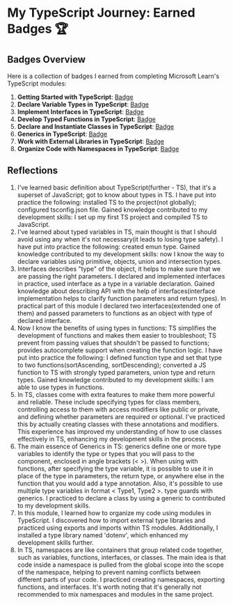 # My TypeScript Journey: Earned Badges 🏆

## Badges Overview

Here is a collection of badges I earned from completing Microsoft Learn's TypeScript modules:

1. **Getting Started with TypeScript**: [Badge](https://learn.microsoft.com/api/achievements/share/en-us/tatsianask108/WAG34AXN?sharingId=ECC56B22B285CFE3)
2. **Declare Variable Types in TypeScript**: [Badge](https://learn.microsoft.com/api/achievements/share/en-us/tatsianask108/HYGRA6W8?sharingId=ECC56B22B285CFE3)
3. **Implement Interfaces in TypeScript**: [Badge](https://learn.microsoft.com/api/achievements/share/en-us/tatsianask108/K5VLVFHB?sharingId=ECC56B22B285CFE3)
4. **Develop Typed Functions in TypeScript**: [Badge](https://learn.microsoft.com/api/achievements/share/en-us/tatsianask108/24XTGHMV?sharingId=ECC56B22B285CFE3)
5. **Declare and Instantiate Classes in TypeScript**: [Badge](https://learn.microsoft.com/api/achievements/share/en-us/tatsianask108/3XL2X44H?sharingId=ECC56B22B285CFE3)
6. **Generics in TypeScript**: [Badge](https://learn.microsoft.com/api/achievements/share/en-us/tatsianask108/8R6M6AXW?sharingId=ECC56B22B285CFE3)
7. **Work with External Libraries in TypeScript**: [Badge](https://learn.microsoft.com/api/achievements/share/en-us/tatsianask108/7ENJ7GCZ?sharingId=ECC56B22B285CFE3)
8. **Organize Code with Namespaces in TypeScript**: [Badge](https://learn.microsoft.com/api/achievements/share/en-us/tatsianask108/PTZ9JCN4?sharingId=ECC56B22B285CFE3)

## Reflections

1. I've learned basic definition about TypeScript(further - TS), that it's a superset of JavaScript; got to know about types in TS. I have put into practice the following: installed TS to the project(not globally); configured tsconfig.json file. Gained knowledge contributed to my development skills: I set up my first TS project and compiled TS to JavaScript.
2. I've learned about typed variables in TS, main thought is that I should avoid using any when it's not necessary(it leads to losing type safety). I have put into practice the following: created emun type. Gained knowledge contributed to my development skills: now I know the way to declare variables using primitive, objects, union and intersection types.
3. Interfaces describes "type" of the object, it helps to make sure that we are passing the right parameters. I declared and implemented interfaces in practice, used interface as a type in a variable declaration. Gained knowledge about describing API with the help of interfaces(interface implementation helps to clarify function parameters and return types). In practical part of this module I declared two interfaces(extended one of them) and passed parameters to functions as an object with type of declared interface.
4. Now I know the benefits of using types in functions: TS simplifies the development of functions and makes them easier to troubleshoot; TS prevent from passing values that shouldn't be passed to functions; provides autocomplete support when creating the function logic. I have put into practice the following: I defined function type and set that type to two functions(sortAscending, sortDescending); converted a JS function to TS with strongly typed parameters, union type and return types. Gained knowledge contributed to my development skills: I am able to use types in functions.
5. In TS, classes come with extra features to make them more powerful and reliable. These include specifying types for class members, controlling access to them with access modifiers like public or private, and defining whether parameters are required or optional. I've practiced this by actually creating classes with these annotations and modifiers. This experience has improved my understanding of how to use classes effectively in TS, enhancing my development skills in the process.
6. The main essence of Generics in TS: generics define one or more type variables to identify the type or types that you will pass to the component, enclosed in angle brackets (< >). When using with functions, after specifying the type variable, it is possible to use it in place of the type in parameters, the return type, or anywhere else in the function that you would add a type annotation. Also, it's possible to use multiple type variables in format < Type1, Type2 >. type guards with generics. I practiced to declare a class by using a generic to contributed to my development skills.
7. In this module, I learned how to organize my code using modules in TypeScript. I discovered how to import external type libraries and practiced using exports and imports within TS modules. Additionally, I installed a type library named 'dotenv', which enhanced my development skills further.
8. In TS, namespaces are like containers that group related code together, such as variables, functions, interfaces, or classes. The main idea is that code inside a namespace is pulled from the global scope into the scope of the namespace, helping to prevent naming conflicts between different parts of your code. I practiced creating namespaces, exporting functions, and interfaces. It's worth noting that it's generally not recommended to mix namespaces and modules in the same project.
